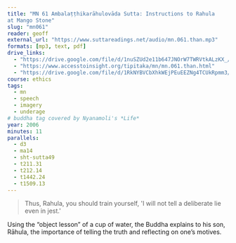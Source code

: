```yaml
---
title: "MN 61 Ambalaṭṭhikarāhulovāda Sutta: Instructions to Rahula
at Mango Stone"
slug: "mn061"
reader: geoff
external_url: "https://www.suttareadings.net/audio/mn.061.than.mp3"
formats: [mp3, text, pdf]
drive_links:
  - "https://drive.google.com/file/d/1nuSZUd2e11b647JNOrW7TWRVtkALzKX_/view?usp=drivesdk"
  - "https://www.accesstoinsight.org/tipitaka/mn/mn.061.than.html"
  - "https://drive.google.com/file/d/1RkNYBVCbXhkWEjPEuEEZNg4TCUkRpmm3/view?usp=drivesdk"
course: ethics
tags:
  - mn
  - speech
  - imagery
  - underage
# buddha tag covered by Nyanamoli's *Life*
year: 2006
minutes: 11
parallels:
  - d3
  - ma14
  - sht-sutta49
  - t211.31
  - t212.14
  - t1442.24
  - t1509.13
---
```


> Thus, Rahula, you should train yourself, 'I will not tell a deliberate lie even in jest.'

Using the “object lesson” of a cup of water, the Buddha explains to his son, Rāhula, the importance of telling the truth and reflecting on one’s motives.

